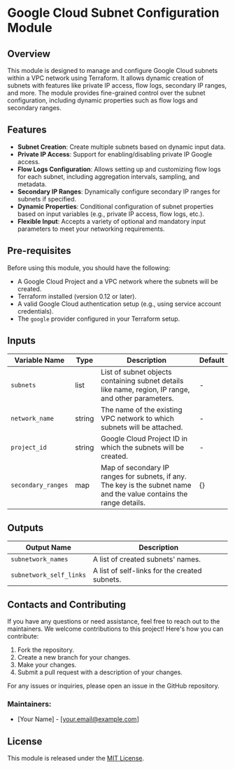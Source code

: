 # Google Cloud Subnet Configuration Module

## Overview

This module is designed to manage and configure Google Cloud subnets within a VPC network using Terraform. It allows dynamic creation of subnets with features like private IP access, flow logs, secondary IP ranges, and more. The module provides fine-grained control over the subnet configuration, including dynamic properties such as flow logs and secondary ranges.

## Features

- **Subnet Creation**: Create multiple subnets based on dynamic input data.
- **Private IP Access**: Support for enabling/disabling private IP Google access.
- **Flow Logs Configuration**: Allows setting up and customizing flow logs for each subnet, including aggregation intervals, sampling, and metadata.
- **Secondary IP Ranges**: Dynamically configure secondary IP ranges for subnets if specified.
- **Dynamic Properties**: Conditional configuration of subnet properties based on input variables (e.g., private IP access, flow logs, etc.).
- **Flexible Input**: Accepts a variety of optional and mandatory input parameters to meet your networking requirements.

## Pre-requisites

Before using this module, you should have the following:

- A Google Cloud Project and a VPC network where the subnets will be created.
- Terraform installed (version 0.12 or later).
- A valid Google Cloud authentication setup (e.g., using service account credentials).
- The `google` provider configured in your Terraform setup.

## Inputs

| Variable Name                  | Type    | Description                                                                                                          | Default |
|--------------------------------|---------|----------------------------------------------------------------------------------------------------------------------|---------|
| `subnets`                      | list    | List of subnet objects containing subnet details like name, region, IP range, and other parameters.                  | -       |
| `network_name`                 | string  | The name of the existing VPC network to which subnets will be attached.                                              | -       |
| `project_id`                   | string  | Google Cloud Project ID in which the subnets will be created.                                                        | -       |
| `secondary_ranges`             | map     | Map of secondary IP ranges for subnets, if any. The key is the subnet name and the value contains the range details. | {}      |

## Outputs

| Output Name                         | Description                                           |
|-------------------------------------|-------------------------------------------------------|
| `subnetwork_names`                  | A list of created subnets' names.                     |
| `subnetwork_self_links`             | A list of self-links for the created subnets.         |

## Contacts and Contributing

If you have any questions or need assistance, feel free to reach out to the maintainers. We welcome contributions to this project! Here's how you can contribute:

1. Fork the repository.
2. Create a new branch for your changes.
3. Make your changes.
4. Submit a pull request with a description of your changes.

For any issues or inquiries, please open an issue in the GitHub repository.

### Maintainers:

- [Your Name] - [your.email@example.com]
  
## License

This module is released under the [MIT License](LICENSE).

